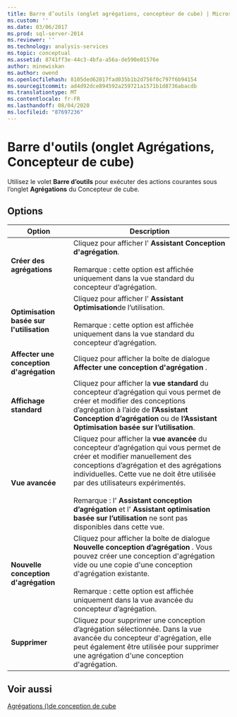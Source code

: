 ```yaml
---
title: Barre d’outils (onglet agrégations, concepteur de cube) | Microsoft Docs
ms.custom: ''
ms.date: 03/06/2017
ms.prod: sql-server-2014
ms.reviewer: ''
ms.technology: analysis-services
ms.topic: conceptual
ms.assetid: 8741ff3e-44c3-4bfa-a56a-de590e01576e
author: minewiskan
ms.author: owend
ms.openlocfilehash: 8105ded62017fad035b1b2d756f0c797f6b94154
ms.sourcegitcommit: ad4d92dce894592a259721a1571b1d8736abacdb
ms.translationtype: MT
ms.contentlocale: fr-FR
ms.lasthandoff: 08/04/2020
ms.locfileid: "87697236"
---
```

# <a name="toolbar-aggregations-tab-cube-designer"></a>Barre d'outils (onglet Agrégations, Concepteur de cube)
  Utilisez le volet **Barre d’outils** pour exécuter des actions courantes sous l’onglet **Agrégations** du Concepteur de cube.  
  
## <a name="options"></a>Options  
  
|Option|Description|  
|------------|-----------------|  
|**Créer des agrégations**|Cliquez pour afficher l' **Assistant Conception d'agrégation**.<br /><br /> Remarque : cette option est affichée uniquement dans la vue standard du concepteur d’agrégation.|  
|**Optimisation basée sur l'utilisation**|Cliquez pour afficher l' **Assistant Optimisation**de l’utilisation.<br /><br /> Remarque : cette option est affichée uniquement dans la vue standard du concepteur d’agrégation.|  
|**Affecter une conception d'agrégation**|Cliquez pour afficher la boîte de dialogue **Affecter une conception d'agrégation** .|  
|**Affichage standard**|Cliquez pour afficher la **vue standard** du concepteur d’agrégation qui vous permet de créer et modifier des conceptions d’agrégation à l’aide de **l’Assistant Conception d’agrégation** ou de **l’Assistant Optimisation basée sur l’utilisation**.|  
|**Vue avancée**|Cliquez pour afficher la **vue avancée** du concepteur d’agrégation qui vous permet de créer et modifier manuellement des conceptions d’agrégation et des agrégations individuelles. Cette vue ne doit être utilisée par des utilisateurs expérimentés.<br /><br /> Remarque : l' **Assistant conception d’agrégation** et l' **Assistant optimisation basée sur l’utilisation** ne sont pas disponibles dans cette vue.|  
|**Nouvelle conception d'agrégation**|Cliquez pour afficher la boîte de dialogue **Nouvelle conception d’agrégation** . Vous pouvez créer une conception d'agrégation vide ou une copie d'une conception d'agrégation existante.<br /><br /> Remarque : cette option est affichée uniquement dans la vue avancée du concepteur d’agrégation.|  
|**Supprimer**|Cliquez pour supprimer une conception d’agrégation sélectionnée.  Dans la vue avancée du concepteur d'agrégation, elle peut également être utilisée pour supprimer une agrégation d'une conception d'agrégation.|  
  
## <a name="see-also"></a>Voir aussi  
 [Agrégations &#40;&#41;de conception de cube](aggregations-cube-design.md)  
  
  

